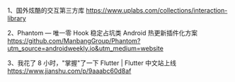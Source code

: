 
1、国外炫酷的交互第三方库   https://www.uplabs.com/collections/interaction-library

2、Phantom — 唯一零 Hook 稳定占坑类 Android 热更新插件化方案    https://github.com/ManbangGroup/Phantom?utm_source=androidweekly.io&utm_medium=website

3、我花了 8 小时，"掌握"了一下 Flutter | Flutter 中文站上线
https://www.jianshu.com/p/9aaabc60d8af
